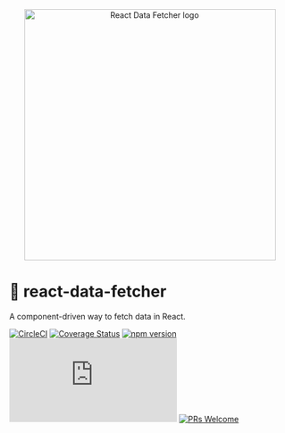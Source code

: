 <div style="text-align:center;">
  <a href="https://github.com/CharlesMangwa/react-data-fetcher" target="\_parent"><img src="https://image.ibb.co/ezNOpR/RDF.png" alt="React Data Fetcher logo" style="width:450px;"/></a>
</div>

# 🎣 react-data-fetcher

A component-driven way to fetch data in React.

[![CircleCI](https://circleci.com/gh/CharlesMangwa/react-data-fetcher.svg?style=shield&circle-token=ec4d3afecb3cd2d7fd6712b2a6b2f576b9dfb08f)](https://circleci.com/gh/CharlesMangwa/react-data-fetcher)
[![Coverage Status](https://coveralls.io/repos/github/CharlesMangwa/react-data-fetcher/badge.svg?branch=master&t=YCvNBr)](https://coveralls.io/github/CharlesMangwa/react-data-fetcher?branch=master)
[![npm version](https://img.shields.io/npm/v/react-data-fetcher.svg)](https://www.npmjs.com/package/react-data-fetcher)
![gzip size](http://img.badgesize.io/https://npmcdn.com/react-data-fetcher/umd/react-data-fetcher.min.js?compression=gzip)
[![PRs Welcome](https://img.shields.io/badge/PRs-welcome-brightgreen.svg)](https://github.com/CharlesMangwa/react-data-fetcher/pulls)
